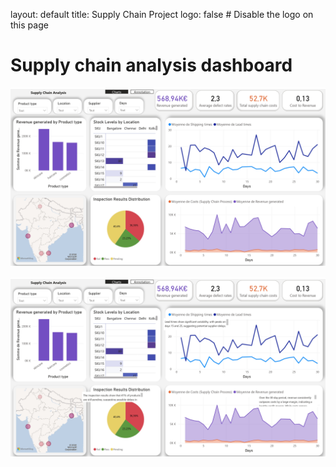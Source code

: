layout: default
title: Supply Chain Project
logo: false  # Disable the logo on this page

# Supply chain analysis dashboard
![Dashboard](assets/img/Supplychainanalysis1.jpg)

![Dashboard](assets/img/Supplychainanalysis2.jpg)
